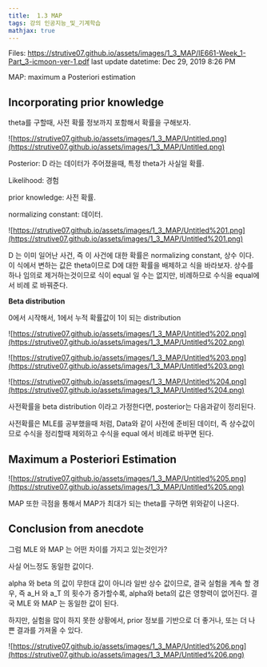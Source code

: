 ```yaml
---
title:  1.3 MAP
tags: 강의 인공지능_및_기계학습
mathjax: true
---
```



Files: https://strutive07.github.io/assets/images/1_3_MAP/IE661-Week_1-Part_3-icmoon-ver-1.pdf
last update datetime: Dec 29, 2019 8:26 PM

MAP: maximum a Posteriori estimation

## Incorporating prior knowledge

theta를 구할때, 사전 확률 정보까지 포함해서 확률을 구해보자.

![https://strutive07.github.io/assets/images/1_3_MAP/Untitled.png](https://strutive07.github.io/assets/images/1_3_MAP/Untitled.png)

Posterior: D 라는 데이터가 주어졌을때, 특정 theta가 사실일 확률.

Likelihood: 경험

prior knowledge: 사전 확률.

normalizing constant: 데이터.

![https://strutive07.github.io/assets/images/1_3_MAP/Untitled%201.png](https://strutive07.github.io/assets/images/1_3_MAP/Untitled%201.png)

D 는 이미 일어난 사건, 즉 이 사건에 대한 확률은 normalizing constant, 상수 이다. 이 식에서 변하는 값은 theta이므로 D에 대한 확률을 배제하고 식을 바라보자. 상수를 하나 임의로 제거하는것이므로 식이 equal 일 수는 없지만, 비례하므로 수식을 equal에서 비례 로 바꿔준다.

**Beta distribution**

0에서 시작해서, 1에서 누적 확률값이 1이 되는 distribution

![https://strutive07.github.io/assets/images/1_3_MAP/Untitled%202.png](https://strutive07.github.io/assets/images/1_3_MAP/Untitled%202.png)

![https://strutive07.github.io/assets/images/1_3_MAP/Untitled%203.png](https://strutive07.github.io/assets/images/1_3_MAP/Untitled%203.png)

![https://strutive07.github.io/assets/images/1_3_MAP/Untitled%204.png](https://strutive07.github.io/assets/images/1_3_MAP/Untitled%204.png)

사전확률을 beta distribution 이라고 가정한다면, posterior는 다음과같이 정리된다.

사전확률은 MLE를 공부했을때 처럼, Data와 같이 사전에 준비된 데이터, 즉 상수값이므로 수식을 정리할때 제외하고 수식을 equal 에서 비례로 바꾸면 된다.

## Maximum a Posteriori Estimation

![https://strutive07.github.io/assets/images/1_3_MAP/Untitled%205.png](https://strutive07.github.io/assets/images/1_3_MAP/Untitled%205.png)

MAP 또한 극점을 통해서 MAP가 최대가 되는 theta를 구하면 위와같이 나온다.

## Conclusion from anecdote

그럼 MLE 와 MAP 는 어떤 차이를 가지고 있는것인가?

사실 어느정도 동일한 값이다.

alpha 와 beta 의 값이 무한대 값이 아니라 일반 상수 값이므로, 결국 실험을 계속 할 경우, 즉 a_H 와 a_T 의 횟수가 증가할수록, alpha와 beta의 값은 영향력이 없어진다. 결국 MLE 와 MAP 는 동일한 값이 된다.

하지만, 실험을 많이 하지 못한 상황에서, prior 정보를 기반으로 더 좋거나, 또는 더 나쁜 결과를 가져올 수 있다.

![https://strutive07.github.io/assets/images/1_3_MAP/Untitled%206.png](https://strutive07.github.io/assets/images/1_3_MAP/Untitled%206.png)